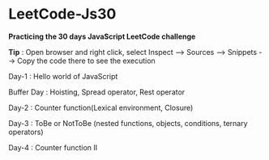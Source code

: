# LeetCode-Js30
**Practicing the 30 days JavaScript LeetCode challenge**

**Tip** : Open browser and right click, select Inspect --> Sources --> Snippets --> Copy the code there to see the execution 

Day-1 : Hello world of JavaScript 

Buffer Day : Hoisting, Spread operator, Rest operator

Day-2 : Counter function(Lexical environment, Closure)

Day-3 : ToBe or NotToBe (nested functions, objects, conditions, ternary operators)

Day-4 : Counter function II